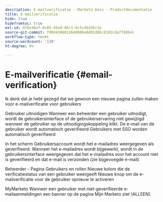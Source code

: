 ```yaml
---
description: E-mailverificatie - Marketo Docs - Productdocumentatie
title: E-mailverificatie
hide: true
hidefromtoc: true
exl-id: 976e46a7-8c85-45ed-86c1-0c5cdb2d5c3e
source-git-commit: f00d43080136dd986a6d81d6bc8102cdaf788b4c
workflow-type: tm+mt
source-wordcount: '139'
ht-degree: 0%

---
```


# E-mailverificatie {#email-verification}

Ik denk dat je hebt gezegd dat we gewoon een nieuwe pagina zullen maken voor e-mailverificatie voor gebruikers

Gebruiker uitnodigen Wanneer een beheerder een gebruiker uitnodigt, wordt de gebruikersinterface of de gebruikerservaring niet gewijzigd wanneer de gebruiker op de uitnodigingskoppeling klikt. De e-mail van de gebruiker wordt automatisch geverifieerd Gebruikers met SSO worden automatisch geverifieerd

In het scherm Gebruikersaccount wordt het e-mailadres weergegeven als geverifieerd. Wanneer het e-mailadres wordt bijgewerkt, wordt in de gebruikersinterface weergegeven dat het e-mailadres voor het account niet is geverifieerd en dat e-mail is verzonden (zie bijgevoegde e-mail)

Beheerder - Pagina Gebruikers en rollen Nieuwe kolom die de verificatiestatus van een gebruiker weergeeft Nieuwe knop om de e-mailverificatie voor de gebruiker opnieuw te activeren

MyMarketo Wanneer een gebruiker met niet-geverifieerde e-mailaanmeldingen een banner op de pagina Mijn Marketo ziet (ALLEEN).
